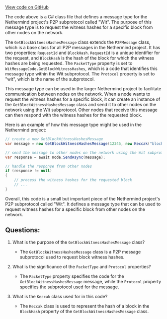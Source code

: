 [View code on GitHub](https://github.com/NethermindEth/nethermind/src/Nethermind/Nethermind.Network/P2P/Subprotocols/Wit/Messages/GetBlockWitnessHashesMessage.cs)

The code above is a C# class file that defines a message type for the Nethermind project's P2P subprotocol called "Wit". The purpose of this message type is to request the witness hashes for a specific block from other nodes on the network.

The `GetBlockWitnessHashesMessage` class extends the `P2PMessage` class, which is a base class for all P2P messages in the Nethermind project. It has two properties: `RequestId` and `BlockHash`. `RequestId` is a unique identifier for the request, and `BlockHash` is the hash of the block for which the witness hashes are being requested. The `PacketType` property is set to `WitMessageCode.GetBlockWitnessHashes`, which is a code that identifies this message type within the Wit subprotocol. The `Protocol` property is set to "wit", which is the name of the subprotocol.

This message type can be used in the larger Nethermind project to facilitate communication between nodes on the network. When a node wants to request the witness hashes for a specific block, it can create an instance of the `GetBlockWitnessHashesMessage` class and send it to other nodes on the network using the Wit subprotocol. Other nodes that receive this message can then respond with the witness hashes for the requested block.

Here is an example of how this message type might be used in the Nethermind project:

```csharp
// create a new GetBlockWitnessHashesMessage
var message = new GetBlockWitnessHashesMessage(12345, new Keccak("block hash"));

// send the message to other nodes on the network using the Wit subprotocol
var response = await node.SendAsync(message);

// handle the response from other nodes
if (response != null)
{
    // process the witness hashes for the requested block
    // ...
}
```

Overall, this code is a small but important piece of the Nethermind project's P2P subprotocol called "Wit". It defines a message type that can be used to request witness hashes for a specific block from other nodes on the network.
## Questions: 
 1. What is the purpose of the `GetBlockWitnessHashesMessage` class?
    - The `GetBlockWitnessHashesMessage` class is a P2P message subprotocol used to request block witness hashes.

2. What is the significance of the `PacketType` and `Protocol` properties?
    - The `PacketType` property specifies the code for the `GetBlockWitnessHashesMessage` message, while the `Protocol` property specifies the subprotocol used for the message.

3. What is the `Keccak` class used for in this code?
    - The `Keccak` class is used to represent the hash of a block in the `BlockHash` property of the `GetBlockWitnessHashesMessage` class.